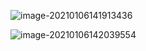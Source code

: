![image-20210106141913436](D:\笔记\nuxtjs项目实战\media\image-20210106141913436.png)

![image-20210106142039554](D:\笔记\nuxtjs项目实战\media\image-20210106142039554.png)